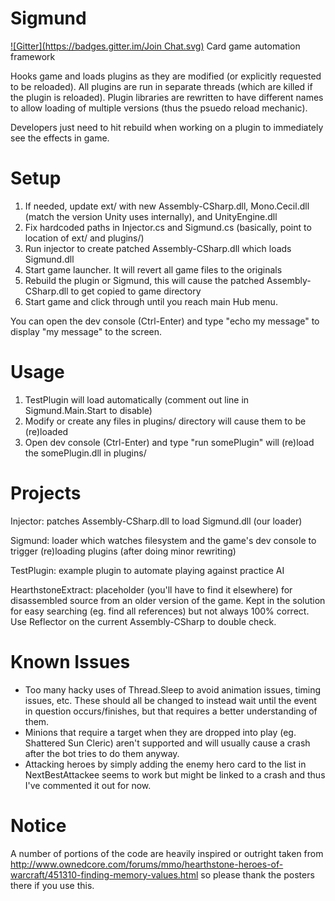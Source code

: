 Sigmund
=======
[![Gitter](https://badges.gitter.im/Join Chat.svg)](https://gitter.im/pgrimaud/Sigmund?utm_source=badge&utm_medium=badge&utm_campaign=pr-badge&utm_content=badge)
Card game automation framework

Hooks game and loads plugins as they are modified (or explicitly requested to be reloaded).
All plugins are run in separate threads (which are killed if the plugin is reloaded).
Plugin libraries are rewritten to have different names to allow loading of multiple versions (thus the psuedo reload mechanic).

Developers just need to hit rebuild when working on a plugin to immediately see the effects in game.


Setup
=====
 1. If needed, update ext/ with new Assembly-CSharp.dll, Mono.Cecil.dll (match the version Unity uses internally), and UnityEngine.dll
 2. Fix hardcoded paths in Injector.cs and Sigmund.cs (basically, point to location of ext/ and plugins/)
 3. Run injector to create patched Assembly-CSharp.dll which loads Sigmund.dll
 4. Start game launcher. It will revert all game files to the originals
 5. Rebuild the plugin or Sigmund, this will cause the patched Assembly-CSharp.dll to get copied to game directory
 6. Start game and click through until you reach main Hub menu.

You can open the dev console (Ctrl-Enter) and type "echo my message" to display "my message" to the screen.
 
Usage
=====
 1. TestPlugin will load automatically (comment out line in Sigmund.Main.Start to disable)
 2. Modify or create any files in plugins/ directory will cause them to be (re)loaded
 3. Open dev console (Ctrl-Enter) and type "run somePlugin" will (re)load the somePlugin.dll in plugins/

Projects
========
Injector: patches Assembly-CSharp.dll to load Sigmund.dll (our loader)

Sigmund: loader which watches filesystem and the game's dev console to trigger (re)loading plugins (after doing minor rewriting)

TestPlugin: example plugin to automate playing against practice AI

HearthstoneExtract: placeholder (you'll have to find it elsewhere) for disassembled source from an older version of the game. Kept in the solution for easy searching (eg. find all references) but not always 100% correct. Use Reflector on the current Assembly-CSharp to double check.

Known Issues
============

 * Too many hacky uses of Thread.Sleep to avoid animation issues, timing issues, etc. These should all be changed to instead wait until the event in question occurs/finishes, but that requires a better understanding of them.
 * Minions that require a target when they are dropped into play (eg. Shattered Sun Cleric) aren't supported and will usually cause a crash after the bot tries to do them anyway.
 * Attacking heroes by simply adding the enemy hero card to the list in NextBestAttackee seems to work but might be linked to a crash and thus I've commented it out for now.

Notice
======
A number of portions of the code are heavily inspired or outright taken from http://www.ownedcore.com/forums/mmo/hearthstone-heroes-of-warcraft/451310-finding-memory-values.html so please thank the posters there if you use this.
